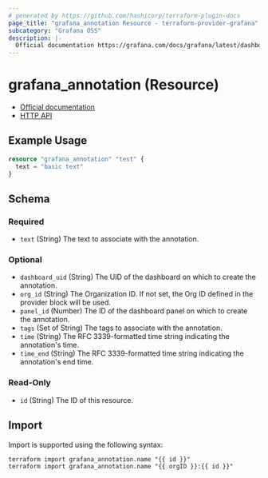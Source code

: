 ```yaml
---
# generated by https://github.com/hashicorp/terraform-plugin-docs
page_title: "grafana_annotation Resource - terraform-provider-grafana"
subcategory: "Grafana OSS"
description: |-
  Official documentation https://grafana.com/docs/grafana/latest/dashboards/build-dashboards/annotate-visualizations/HTTP API https://grafana.com/docs/grafana/latest/developers/http_api/annotations/
---
```


# grafana_annotation (Resource)

* [Official documentation](https://grafana.com/docs/grafana/latest/dashboards/build-dashboards/annotate-visualizations/)
* [HTTP API](https://grafana.com/docs/grafana/latest/developers/http_api/annotations/)

## Example Usage

```terraform
resource "grafana_annotation" "test" {
  text = "basic text"
}
```

<!-- schema generated by tfplugindocs -->
## Schema

### Required

- `text` (String) The text to associate with the annotation.

### Optional

- `dashboard_uid` (String) The UID of the dashboard on which to create the annotation.
- `org_id` (String) The Organization ID. If not set, the Org ID defined in the provider block will be used.
- `panel_id` (Number) The ID of the dashboard panel on which to create the annotation.
- `tags` (Set of String) The tags to associate with the annotation.
- `time` (String) The RFC 3339-formatted time string indicating the annotation's time.
- `time_end` (String) The RFC 3339-formatted time string indicating the annotation's end time.

### Read-Only

- `id` (String) The ID of this resource.

## Import

Import is supported using the following syntax:

```shell
terraform import grafana_annotation.name "{{ id }}"
terraform import grafana_annotation.name "{{ orgID }}:{{ id }}"
```
